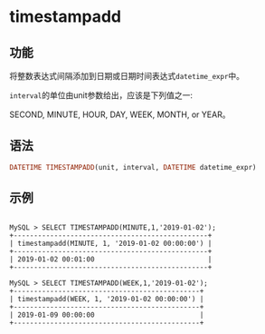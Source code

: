 # timestampadd

## 功能

将整数表达式间隔添加到日期或日期时间表达式`datetime_expr`中。

`interval`的单位由unit参数给出，应该是下列值之一:

SECOND, MINUTE, HOUR, DAY, WEEK, MONTH, or YEAR。

## 语法

```Haskell
DATETIME TIMESTAMPADD(unit, interval, DATETIME datetime_expr)
```

## 示例

```plain text

MySQL > SELECT TIMESTAMPADD(MINUTE,1,'2019-01-02');
+------------------------------------------------+
| timestampadd(MINUTE, 1, '2019-01-02 00:00:00') |
+------------------------------------------------+
| 2019-01-02 00:01:00                            |
+------------------------------------------------+

MySQL > SELECT TIMESTAMPADD(WEEK,1,'2019-01-02');
+----------------------------------------------+
| timestampadd(WEEK, 1, '2019-01-02 00:00:00') |
+----------------------------------------------+
| 2019-01-09 00:00:00                          |
+----------------------------------------------+
```
